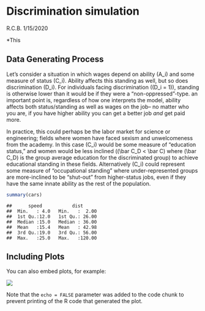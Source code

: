 Discrimination simulation
================
R.C.B.
1/15/2020

\*This

## Data Generating Process

Let’s consider a situation in which wages depend on ability \(A_i\) and
some measure of status \(C_i\). Ability affects this standing as well,
but so does discrimination \(D_i\). For individuals facing
discrimination (\(D_i = 1\)), standing is otherwise lower than it would
be if they were a “non-oppressed”-type. an important point is,
regardless of how one interprets the model, ability affects both
status/standing as well as wages on the job– no matter who you are, if
you have higher ability you can get a better job *and* get paid more.

In practice, this could perhaps be the labor market for science or
engineering; fields where women have faced sexism and unwelcomeness from
the academy. In this case \(C_i\) would be some measure of “education
status,” and women would be less inclined (\(\bar C_D < \bar C\) where
\(\bar C_D\) is the group average education for the discriminated group)
to achieve educational standing in these fields. Alternatively \(C_i\)
could represent some measure of “occupational standing” where
under-represented groups are more-inclined to be “shut-out” from
higher-status jobs, even if they have the same innate ability as the
rest of the population.

``` r
summary(cars)
```

    ##      speed           dist       
    ##  Min.   : 4.0   Min.   :  2.00  
    ##  1st Qu.:12.0   1st Qu.: 26.00  
    ##  Median :15.0   Median : 36.00  
    ##  Mean   :15.4   Mean   : 42.98  
    ##  3rd Qu.:19.0   3rd Qu.: 56.00  
    ##  Max.   :25.0   Max.   :120.00

## Including Plots

You can also embed plots, for example:

![](discrimination_sim_files/figure-gfm/pressure-1.png)<!-- -->

Note that the `echo = FALSE` parameter was added to the code chunk to
prevent printing of the R code that generated the plot.
